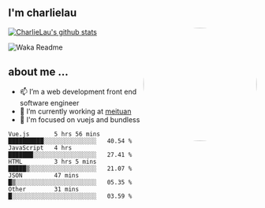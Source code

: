 
<h2>I'm charlielau</h2>
<img align='right' style="border-radius:50%" src="https://avatars1.githubusercontent.com/u/44078251?s=460&u=6b4f1c257663e44063b0b6a21c9c94f45bcfdcc7&v=4" width="230">

[![CharlieLau's github stats](https://github-readme-stats.vercel.app/api?username=charlielau)](https://github.com/charlielau/github-readme-stats)


![Waka Readme](https://github.com/CharlieLau/charlielau/workflows/Waka%20Readme/badge.svg)

## about me ...
- 📫 I’m a web development front end software engineer
- 🔭 I’m currently working at  <a href="https://www.meituan.com">meituan</a>
- 🔭 I'm focused on vuejs and bundless

<!-- <p align="center">
  <a href="https://github.com/charlielau" class="rich-diff-level-one">
    <img src="https://github-readme-stats.vercel.app/api?username=charlielau&title_color=333&text_color=777" alt="CharlieLau" >
  </a>
</p> -->

<!--START_SECTION:waka-->
```text
Vue.js       5 hrs 56 mins   ██████████░░░░░░░░░░░░░░░   40.54 % 
JavaScript   4 hrs           ███████░░░░░░░░░░░░░░░░░░   27.41 % 
HTML         3 hrs 5 mins    █████▒░░░░░░░░░░░░░░░░░░░   21.07 % 
JSON         47 mins         █▒░░░░░░░░░░░░░░░░░░░░░░░   05.35 % 
Other        31 mins         █░░░░░░░░░░░░░░░░░░░░░░░░   03.59 % 
```
<!--END_SECTION:waka-->
